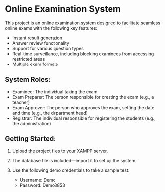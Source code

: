 # Online Examination System

This project is an online examination system designed to facilitate seamless online exams with the following key features:

- Instant result generation
- Answer review functionality
- Support for various question types
- Real-time surveillance, including blocking examinees from accessing restricted areas
- Multiple exam formats

## System Roles:
- Examinee: The individual taking the exam
- Exam Preparer: The person responsible for creating the exam (e.g., a teacher)
- Exam Approver: The person who approves the exam, setting the date and time (e.g., the department head)
- Registrar: The individual responsible for registering the students (e.g., the administration)

## Getting Started:
1. Upload the project files to your XAMPP server.
2. The database file is included—import it to set up the system.
3. Use the following demo credentials to take a sample test:

   - Username: Demo
   - Password: Demo3853
